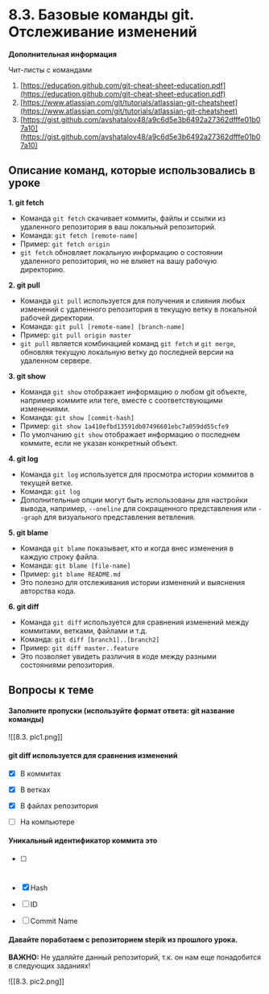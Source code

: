 # 8.3. Базовые команды git. Отслеживание изменений

**Дополнительная информация**

Чит-листы с командами 

1. [https://education.github.com/git-cheat-sheet-education.pdf](https://education.github.com/git-cheat-sheet-education.pdf)
2. [https://www.atlassian.com/git/tutorials/atlassian-git-cheatsheet](https://www.atlassian.com/git/tutorials/atlassian-git-cheatsheet)
3. [https://gist.github.com/avshatalov48/a9c6d5e3b6492a27362dfffe01b07a10](https://gist.github.com/avshatalov48/a9c6d5e3b6492a27362dfffe01b07a10)







## **Описание команд, которые использовались в уроке**


**1. git fetch**

- Команда `git fetch` скачивает коммиты, файлы и ссылки из удаленного репозитория в ваш локальный репозиторий.
- Команда: `git fetch [remote-name]`
- Пример: `git fetch origin`
- `git fetch` обновляет локальную информацию о состоянии удаленного репозитория, но не влияет на вашу рабочую директорию.

**2. git pull**

- Команда `git pull` используется для получения и слияния любых изменений с удаленного репозитория в текущую ветку в локальной рабочей директории.
- Команда: `git pull [remote-name] [branch-name]`
- Пример: `git pull origin master`
- `git pull` является комбинацией команд `git fetch` и `git merge`, обновляя текущую локальную ветку до последней версии на удаленном сервере.

**3. git show**

- Команда `git show` отображает информацию о любом git объекте, например коммите или теге, вместе с соответствующими изменениями.
- Команда: `git show [commit-hash]`
- Пример: `git show 1a410efbd13591db07496601ebc7a059dd55cfe9`
- По умолчанию `git show` отображает информацию о последнем коммите, если не указан конкретный объект.

**4. git log**

- Команда `git log` используется для просмотра истории коммитов в текущей ветке.
- Команда: `git log`
- Дополнительные опции могут быть использованы для настройки вывода, например, `--oneline` для сокращенного представления или `--graph` для визуального представления ветвления.

**5. git blame**

- Команда `git blame` показывает, кто и когда внес изменения в каждую строку файла.
- Команда: `git blame [file-name]`
- Пример: `git blame README.md`
- Это полезно для отслеживания истории изменений и выяснения авторства кода.

**6. git diff**

- Команда `git diff` используется для сравнения изменений между коммитами, ветками, файлами и т.д.
- Команда: `git diff [branch1]..[branch2]`
- Пример: `git diff master..feature`
- Это позволяет увидеть различия в коде между разными состояниями репозитория.





<a id='task1'></a>
## Вопросы к теме


#### Заполните пропуски (используйте формат ответа: git название команды)


![[8.3. pic1.png]]



#### git diff используется для сравнения изменений


 -  [x] В коммитах
 -  [x] В ветках
 -  [x] В файлах репозитория
 -  [ ] На компьютере



#### Уникальный идентификатор коммита это


 -  [ ] #
 -  [x] Hash
 -  [ ] ID
 -  [ ] Commit Name



#### Давайте поработаем с репозиторием stepik из прошлого урока.

**ВАЖНО:** Не удаляйте данный репозиторий, т.к. он нам еще понадобится в следующих заданиях!


![[8.3. pic2.png]]
